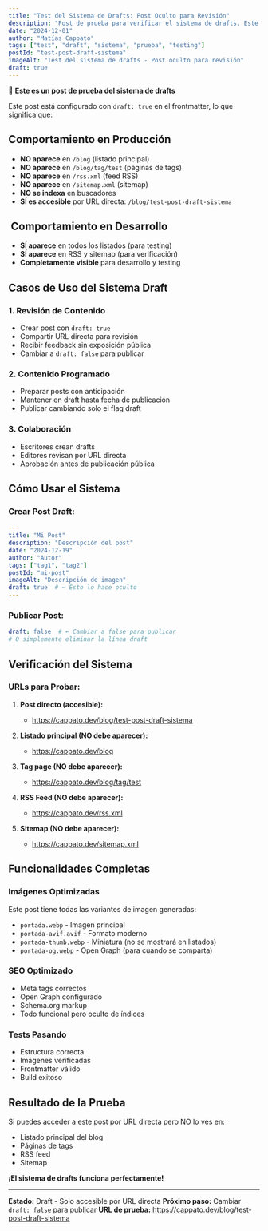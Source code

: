 ```yaml
---
title: "Test del Sistema de Drafts: Post Oculto para Revisión"
description: "Post de prueba para verificar el sistema de drafts. Este post está oculto y solo es accesible por link directo para revisión antes de publicación."
date: "2024-12-01"
author: "Matías Cappato"
tags: ["test", "draft", "sistema", "prueba", "testing"]
postId: "test-post-draft-sistema"
imageAlt: "Test del sistema de drafts - Post oculto para revisión"
draft: true
---
```


🧪 **Este es un post de prueba del sistema de drafts**

Este post está configurado con `draft: true` en el frontmatter, lo que significa que:

##  Comportamiento en Producción

-  **NO aparece** en `/blog` (listado principal)
-  **NO aparece** en `/blog/tag/test` (páginas de tags)
-  **NO aparece** en `/rss.xml` (feed RSS)
-  **NO aparece** en `/sitemap.xml` (sitemap)
-  **NO se indexa** en buscadores
-  **SÍ es accesible** por URL directa: `/blog/test-post-draft-sistema`

## ️ Comportamiento en Desarrollo

-  **SÍ aparece** en todos los listados (para testing)
-  **SÍ aparece** en RSS y sitemap (para verificación)
-  **Completamente visible** para desarrollo y testing

##  Casos de Uso del Sistema Draft

### **1. Revisión de Contenido**
- Crear post con `draft: true`
- Compartir URL directa para revisión
- Recibir feedback sin exposición pública
- Cambiar a `draft: false` para publicar

### **2. Contenido Programado**
- Preparar posts con anticipación
- Mantener en draft hasta fecha de publicación
- Publicar cambiando solo el flag draft

### **3. Colaboración**
- Escritores crean drafts
- Editores revisan por URL directa
- Aprobación antes de publicación pública

##  Cómo Usar el Sistema

### **Crear Post Draft:**
```yaml
---
title: "Mi Post"
description: "Descripción del post"
date: "2024-12-19"
author: "Autor"
tags: ["tag1", "tag2"]
postId: "mi-post"
imageAlt: "Descripción de imagen"
draft: true  # ← Esto lo hace oculto
---
```

### **Publicar Post:**
```yaml
draft: false  # ← Cambiar a false para publicar
# O simplemente eliminar la línea draft
```

##  Verificación del Sistema

### **URLs para Probar:**

1. **Post directo (accesible):**
   - https://cappato.dev/blog/test-post-draft-sistema

2. **Listado principal (NO debe aparecer):**
   - https://cappato.dev/blog

3. **Tag page (NO debe aparecer):**
   - https://cappato.dev/blog/tag/test

4. **RSS Feed (NO debe aparecer):**
   - https://cappato.dev/rss.xml

5. **Sitemap (NO debe aparecer):**
   - https://cappato.dev/sitemap.xml

##  Funcionalidades Completas

### **Imágenes Optimizadas**
Este post tiene todas las variantes de imagen generadas:
- `portada.webp` - Imagen principal
- `portada-avif.avif` - Formato moderno
- `portada-thumb.webp` - Miniatura (no se mostrará en listados)
- `portada-og.webp` - Open Graph (para cuando se comparta)

### **SEO Optimizado**
- Meta tags correctos
- Open Graph configurado
- Schema.org markup
- Todo funcional pero oculto de índices

### **Tests Pasando**
- Estructura correcta
- Imágenes verificadas
- Frontmatter válido
- Build exitoso

##  Resultado de la Prueba

Si puedes acceder a este post por URL directa pero NO lo ves en:
- Listado principal del blog
- Páginas de tags
- RSS feed
- Sitemap

**¡El sistema de drafts funciona perfectamente!**

---

**Estado:**  Draft - Solo accesible por URL directa
**Próximo paso:** Cambiar `draft: false` para publicar
**URL de prueba:** https://cappato.dev/blog/test-post-draft-sistema
